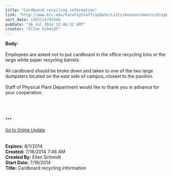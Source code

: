 ```yaml
---
title: "Cardboard recycling information"
link: "http://www.kcc.edu/FacultyStaff/update/Lists/Announcements/DispForm.aspx?ID=1563"
sort_date: 1405514792000
pubDate: "16 Jul 2014 12:46:32 GMT"
creator: "Ellen Schmidt"
---
```


<div><b>Body:</b> <div class="ExternalClass9E3C741C06214A33845B2A35C878F1F2">
<div> </div>
<div>Employees are asked not to put cardboard in the office recycling bins or the large white paper recycling barrels. </div>
<div> </div>
<div>
<div>All cardboard should be broke down and taken to one of the two large dumpsters located on the east side of campus, closest to the pavilion.</div></div>
<div><br />Staff of Physical Plant Department would like to thank you in advance for your cooperation.</div>
<div> </div>
<div>
<div>
<div> </div>
<div> </div>
<div>
<div class="ExternalClass473E5F57DC9E45AE80B023AF92F4BFA4"><br /></div>
<div class="ExternalClass473E5F57DC9E45AE80B023AF92F4BFA4"><font size="2">***</font></div>
<div class="ExternalClass473E5F57DC9E45AE80B023AF92F4BFA4"><font size="2"></font> </div>
<div class="ExternalClass473E5F57DC9E45AE80B023AF92F4BFA4"><a href="/FacultyStaff/update/Pages/dailyupdate.aspx"><font size="2">Go to Online Update</font></a></div>
<div class="ExternalClass473E5F57DC9E45AE80B023AF92F4BFA4"><font size="2"></font> </div></div></div><br /></div></div></div>
<div><b>Expires:</b> 8/1/2014</div>
<div><b>Created:</b> 7/16/2014 7:46 AM</div>
<div><b>Created By:</b> Ellen Schmidt</div>
<div><b>Start Date:</b> 7/16/2014</div>
<div><b>Title:</b> Cardboard recycling information</div>
